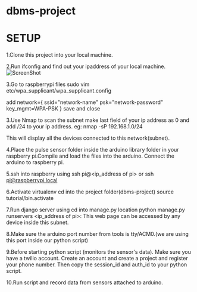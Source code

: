 # dbms-project

# SETUP
1.Clone this project into your local machine.

2.Run ifconfig and find out your ipaddress of your local machine.
![ScreenShot](https://raw.github.com/sharath29/dbms-project/master/)

3.Go to raspberrypi files 
  sudo vim etc/wpa_supplicant/wpa_supplicant.config

  add
  network={
      ssid="network-name"
      psk="network-password"
      key_mgmt=WPA-PSK
  }
  save and close

3.Use Nmap to scan the subnet make last field of your ip address as 0 and add /24 to your ip address.
  eg: nmap -sP 192.168.1.0/24
  
  This will display all the devices connected to this network(subnet).

4.Place the pulse sensor folder inside the arduino library folder in your raspberry pi.Compile and load the files into the arduino. Connect the arduino to raspberry pi.

5.ssh into raspberry using
  ssh pi@<ip_address of pi> or ssh pi@raspberrypi.local

6.Activate virtualenv
  cd into the project folder(dbms-project)
  source tutorial/bin.activate
  
7.Run django server using
  cd into manage.py location
  python manage.py runservers <ip_address of pi>:<port number>
  This web page can be accessed by any device inside this subnet.
  
8.Make sure the arduino port number from tools is tty/ACM0.(we are using this port inside our python script)

9.Before starting python script (monitors the sensor's data).
  Make sure you have a twilio account.
  Create an account and create a project and register your phone number.
  Then copy the session_id and auth_id to your python script.
  
10.Run script and record data from sensors attached to arduino.
